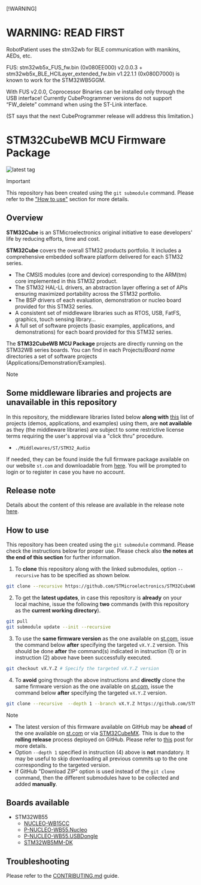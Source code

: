 [!WARNING]
# WARNING: READ FIRST

RobotPatient uses the stm32wb for BLE communication with manikins, AEDs, etc. 

FUS: stm32wb5x_FUS_fw.bin (0x080EE000) v2.0.0.3 + stm32wb5x_BLE_HCILayer_extended_fw.bin v1.22.1.1 (0x080D7000) is known to work for the STM32WB5GGM.

With FUS v2.0.0, Coprocessor Binaries can be installed only through the USB interface!
Currently CubeProgrammer versions do not support “FW_delete” command when using the ST-Link interface. 

(ST says that the next CubeProgrammer release will address this limitation.)

# STM32CubeWB MCU Firmware Package

![latest tag](https://img.shields.io/github/v/tag/STMicroelectronics/STM32CubeWB.svg?color=brightgreen)

> [!IMPORTANT]
> This repository has been created using the `git submodule` command. Please refer to the ["How to use"](README.md#how-to-use) section for more details.

## Overview

**STM32Cube** is an STMicroelectronics original initiative to ease developers' life by reducing efforts, time and cost.

**STM32Cube** covers the overall STM32 products portfolio. It includes a comprehensive embedded software platform delivered for each STM32 series.
   * The CMSIS modules (core and device) corresponding to the ARM(tm) core implemented in this STM32 product.
   * The STM32 HAL-LL drivers, an abstraction layer offering a set of APIs ensuring maximized portability across the STM32 portfolio.
   * The BSP drivers of each evaluation, demonstration or nucleo board provided for this STM32 series.
   * A consistent set of middleware libraries such as RTOS, USB, FatFS, graphics, touch sensing library...
   * A full set of software projects (basic examples, applications, and demonstrations) for each board provided for this STM32 series.

The **STM32CubeWB MCU Package** projects are directly running on the STM32WB series boards. You can find in each Projects/*Board name* directories a set of software projects (Applications/Demonstration/Examples).

> [!NOTE]
> ## Some middleware libraries and projects are unavailable in this repository
> 
> In this repository, the middleware libraries listed below **along with** [this](Projects/README.md#list-of-unavailable-projects) list of projects (demos, applications, and examples) using them, are **not available** as they (the middleware libraries) are subject to some restrictive license terms requiring the user's approval via a "click thru" procedure.
> * `./Middlewares/ST/STM32_Audio`
> 
> If needed, they can be found inside the full firmware package available on our website `st.com` and downloadable from [here](https://www.st.com/content/st_com/en/products/embedded-software/mcu-mpu-embedded-software/stm32-embedded-software/stm32cube-mcu-mpu-packages/stm32cubewb.html#get-software). You will be prompted to login or to register in case you have no account.

## Release note

Details about the content of this release are available in the release note [here](https://htmlpreview.github.io/?https://github.com/STMicroelectronics/STM32CubeWB/blob/master/Release_Notes.html).

## How to use

This repository has been created using the `git submodule` command. Please check the instructions below for proper use. Please check also **the notes at the end of this section** for further information.

1. To **clone** this repository along with the linked submodules, option `--recursive` has to be specified as shown below.

```bash
git clone --recursive https://github.com/STMicroelectronics/STM32CubeWB.git
```

2. To get the **latest updates**, in case this repository is **already** on your local machine, issue the following **two** commands (with this repository as the **current working directory**).

```bash
git pull
git submodule update --init --recursive
```

3. To use the **same firmware version** as the one available on [st.com](https://www.st.com/en/microcontrollers-microprocessors/stm32-32-bit-arm-cortex-mcus.html), issue the command below **after** specifying the targeted `vX.Y.Z` version. This should be done **after** the command(s) indicated in instruction (1) or in instruction (2) above have been successfully executed.

```bash
git checkout vX.Y.Z # Specify the targeted vX.Y.Z version
```

4. To **avoid** going through the above instructions and **directly** clone the same firmware version as the one available on [st.com](https://www.st.com/en/microcontrollers-microprocessors/stm32-32-bit-arm-cortex-mcus.html), issue the command below **after** specifying the targeted `vX.Y.Z` version.

```bash
git clone --recursive  --depth 1 --branch vX.Y.Z https://github.com/STMicroelectronics/STM32CubeWB.git
```

> [!NOTE]
> * The latest version of this firmware available on GitHub may be **ahead** of the one available on [st.com](https://www.st.com/en/microcontrollers-microprocessors/stm32-32-bit-arm-cortex-mcus.html) or via [STM32CubeMX](https://www.st.com/en/development-tools/stm32cubemx.html). This is due to the **rolling release** process deployed on GitHub. Please refer to [this](https://github.com/STMicroelectronics/STM32Cube_MCU_Overall_Offer/discussions/21) post for more details.
> * Option `--depth 1` specified in instruction (4) above is **not** mandatory. It may be useful to skip downloading all previous commits up to the one corresponding to the targeted version.
> * If GitHub "Download ZIP" option is used instead of the `git clone` command, then the different submodules have to be collected and added **manually**.

## Boards available

  * STM32WB55
    * [NUCLEO-WB15CC](https://www.st.com/en/evaluation-tools/nucleo-wb15cc.html)
    * [P-NUCLEO-WB55.Nucleo](https://www.st.com/en/evaluation-tools/p-nucleo-wb55.html)
    * [P-NUCLEO-WB55.USBDongle](https://www.st.com/en/evaluation-tools/p-nucleo-wb55.html)
    * [STM32WB5MM-DK](https://www.st.com/en/evaluation-tools/stm32wb5mm-dk.html)

## Troubleshooting

Please refer to the [CONTRIBUTING.md](CONTRIBUTING.md) guide.

